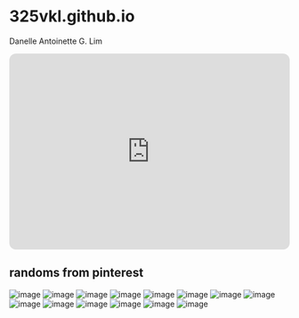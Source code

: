 # 325vkl.github.io
Danelle Antoinette G. Lim


<iframe style="border-radius:12px" src="https://open.spotify.com/embed/playlist/0ilAr6oRl3DHhYnGrQV0cs?utm_source=generator" width="100%" height="352" frameBorder="0" allowfullscreen="" allow="autoplay; clipboard-write; encrypted-media; fullscreen; picture-in-picture" loading="lazy"></iframe>

## randoms from pinterest

![image](https://user-images.githubusercontent.com/122424121/212887528-eeb2b9da-d0cd-4ac7-a09e-c2936ea70aa6.png)
![image](https://user-images.githubusercontent.com/122424121/212887998-cf228365-ca9f-4a86-802d-706a6f70a8a9.png)
![image](https://user-images.githubusercontent.com/122424121/212888200-5751497f-9d31-4933-8e73-7e2a6fd7e4ba.png)
![image](https://user-images.githubusercontent.com/122424121/212888523-77587f7c-d4af-4036-ba3e-8cfc8ac5f91a.png)
![image](https://user-images.githubusercontent.com/122424121/212888637-52bf872d-2f9b-49e1-b2fd-84f17f6c68a3.png)
![image](https://user-images.githubusercontent.com/122424121/212888657-fd6438f4-eb79-4254-8003-726696dca8eb.png)
![image](https://user-images.githubusercontent.com/122424121/212888697-87eb713e-88ad-4e51-93e5-c1d3c7aa9279.png)
![image](https://user-images.githubusercontent.com/122424121/212888986-8b012213-7a12-4504-9394-9dfce2a507d7.png)
![image](https://user-images.githubusercontent.com/122424121/212889456-8ef2db35-0374-4962-a427-7f6a6a69a79a.png)
![image](https://user-images.githubusercontent.com/122424121/212890723-6b15be91-00ae-40f3-95e1-6213c569b218.png)
![image](https://user-images.githubusercontent.com/122424121/212890933-cc9c05be-5f86-4846-bd67-77fa92b4651b.png)
![image](https://user-images.githubusercontent.com/122424121/212891013-c47909a3-544a-4c68-9155-b850bce1f3b0.png)
![image](https://user-images.githubusercontent.com/122424121/212891813-7ef440ee-aeb5-4925-a1ac-6d0af7283c05.png)
![image](https://user-images.githubusercontent.com/122424121/212892309-5df6a259-622a-4537-9455-a736cdeb2c86.png)



